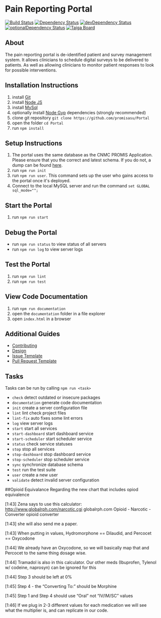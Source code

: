 # Pain Reporting Portal

[![Build Status](https://travis-ci.org/promisasu/Portal.svg?branch=seed-task)](https://travis-ci.org/promisasu/Portal)
[![Dependency Status](https://david-dm.org/promisasu/Portal.svg)](https://david-dm.org/promisasu/Portal)
[![devDependency Status](https://david-dm.org/promisasu/Portal/dev-status.svg)](https://david-dm.org/promisasu/Portal#info=devDependencies)
[![optionalDependency Status](https://david-dm.org/promisasu/Portal/optional-status.svg)](https://david-dm.org/promisasu/Portal#info=optionalDependencies)
[![Taiga Board](https://img.shields.io/badge/managed_with-taiga-brightgreen.svg)](https://tree.taiga.io/project/promisasu-prp-manhattan-project/)

## About

The pain reporting portal is de-identified patient and survey management system.
It allows clinicians to schedule digital surveys to be delivered to patients.
As well as allowing clinicians to monitor patient responses to look for possible interventions.

## Installation Instructions

1. install [Git](https://git-scm.com/downloads)
2. install [Node JS](https://nodejs.org/en/download/)
3. install [MySql](https://www.mysql.com/)
4. optionally install [Node Gyp](https://github.com/nodejs/node-gyp#installation) dependencies (strongly recommended)
5. clone git repository `git clone https://github.com/promisasu/Portal`
6. open the folder `cd Portal`
7. run `npm install`

## Setup Instructions

1. The portal uses the same database as the CNMC PROMIS Application. Please ensure that you the correct and latest schema.      If you do not, a dump can be found [here]().
2. run `npm run init`
3. run `npm run user`. This command sets up the user who gains access to the portal once it's deployed.
4. Connect to the local MySQL server and run the command `set GLOBAL sql_mode="";`

## Start the Portal

1. run `npm run start`

## Debug the Portal

* run `npm run status` to view status of all servers
* run `npm run log` to view server logs

## Test the Portal

1. run `npm run lint`
2. run `npm run test`

## View Code Documentation

1. run `npm run documentation`
2. open the `documentation` folder in a file explorer
3. open `index.html` in a browser

## Additional Guides

* [Contributing](.github/CONTRIBUTING.md)
* [Design](DESIGN.md)
* [Issue Template](.github/ISSUE_TEMPLATE.md)
* [Pull Request Template](.github/PULL_REQUEST_TEMPLATE.md)

## Tasks

Tasks can be run by calling `npm run <task>`

* `check` detect outdated or insecure packages
* `documentation` generate code documentation
* `init` create a server configuration file
* `lint` lint check project files
* `lint-fix` auto fixes some lint errors
* `log` view server logs
* `start` start all services
* `start-dashboard` start dashboard service
* `start-scheduler` start scheduler service
* `status` check service statuses
* `stop` stop all services
* `stop-dashboard` stop dashboard service
* `stop-scheduler` stop scheduler service
* `sync` synchronize database schema
* `test` run the test suite
* `user` create a new user
* `validate` detect invalid server configuration

##Opioid Equivalance
Regarding the new chart that includes opiod equivalence

[1:43] 
Zena says to use this calculator: http://www.globalrph.com/narcotic.cgi
globalrph.com
Opioid - Narcotic - Converter
opioid converter

[1:43] 
she will also send me a paper.

[1:43] 
When putting in values, Hydromorphone == Dilaudid, and Percocet == Oxycodone

[1:44] 
We already have an Oxycodone, so we will basically map that and Percocet to the same thing dosage wise.

[1:44] 
Tramadol is also in this calculator. Our other meds (Ibuprofen, Tylenol w/ codeine, naprosyn) can be ignored for this

[1:44] 
Step 3 should be left at 0%

[1:45] 
Step 4 - the “Converting To:” should be Morphine

[1:45] 
Step 1 and Step 4 should use “Oral” not “IV/IM/SC” values

[1:46] 
If we plug in 2-3 different values for each medication we will see what the multiplier is, and can replicate in our code.
